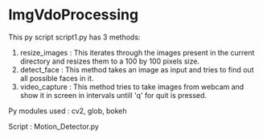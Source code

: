 # ImgVdoProcessing

This py script script1.py has 3 methods:

1. resize_images : This iterates through the images present in the current directory and resizes them to a 100 by 100 pixels size.
2. detect_face : This method takes an image as input and tries to find out all possible faces in it.
3. video_capture : This method tries to take images from webcam and show it in screen in intervals untill 'q' for quit is pressed.

Py modules used : cv2, glob, bokeh

Script :  Motion_Detector.py
